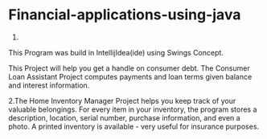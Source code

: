 # Financial-applications-using-java
1.
This Program was build in IntellijIdea(ide) using Swings Concept.

This Project will help you get a handle on consumer debt.
The Consumer Loan Assistant Project computes payments and loan terms given balance and interest information.

2.The Home Inventory Manager Project helps you keep track of your valuable belongings. For every item in your inventory, the program stores a description, location, serial number, purchase information, and even a photo. A printed inventory is available - very useful for insurance purposes.
